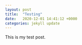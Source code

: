 ```yaml
---
layout: post
title:  "Testing"
date:   2020-12-01 14:41:12 +0000
categories: jekyll update
---
```


This is my test post.